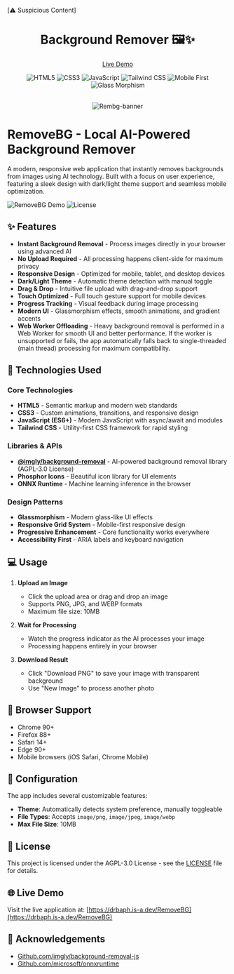 [⚠️ Suspicious Content] <div align="center">

# Background Remover 🖼️✨
[Live Demo](https://drbaph.is-a.dev/RemoveBG/)
</div>

<div align="center">
  <img src="https://img.shields.io/badge/HTML5-E34F26?style=for-the-badge&logo=html5&logoColor=white" alt="HTML5" />
  <img src="https://img.shields.io/badge/CSS3-1572B6?style=for-the-badge&logo=css3&logoColor=white" alt="CSS3" />
  <img src="https://img.shields.io/badge/JavaScript-ES6+-F7DF1E?style=for-the-badge&logo=javascript&logoColor=black" alt="JavaScript" />
  <img src="https://img.shields.io/badge/Tailwind_CSS-06B6D4?style=for-the-badge&logo=tailwindcss&logoColor=white" alt="Tailwind CSS" />
  <img src="https://img.shields.io/badge/Mobile_First-000000?style=for-the-badge&logo=responsive&logoColor=white" alt="Mobile First" />
  <img src="https://img.shields.io/badge/Glass_Morphism-000000?style=for-the-badge&logo=glass&logoColor=white" alt="Glass Morphism" />
</div>

<div align="center">
<br>
  
![Rembg-banner](https://github.com/user-attachments/assets/04d100a9-5f65-46cd-b532-d2e23cb3c5bc)


</div>

# RemoveBG - Local AI-Powered Background Remover

A modern, responsive web application that instantly removes backgrounds from images using AI technology. Built with a focus on user experience, featuring a sleek design with dark/light theme support and seamless mobile optimization.

![RemoveBG Demo](https://img.shields.io/badge/Demo-Live-brightgreen)
![License](https://img.shields.io/badge/License-AGPL--3.0-blue.svg)

## ✨ Features

- **Instant Background Removal** - Process images directly in your browser using advanced AI
- **No Upload Required** - All processing happens client-side for maximum privacy
- **Responsive Design** - Optimized for mobile, tablet, and desktop devices
- **Dark/Light Theme** - Automatic theme detection with manual toggle
- **Drag & Drop** - Intuitive file upload with drag-and-drop support
- **Touch Optimized** - Full touch gesture support for mobile devices
- **Progress Tracking** - Visual feedback during image processing
- **Modern UI** - Glassmorphism effects, smooth animations, and gradient accents
- **Web Worker Offloading** - Heavy background removal is performed in a Web Worker for smooth UI and better performance. If the worker is unsupported or fails, the app automatically falls back to single-threaded (main thread) processing for maximum compatibility.

## 🚀 Technologies Used

### Core Technologies
- **HTML5** - Semantic markup and modern web standards
- **CSS3** - Custom animations, transitions, and responsive design
- **JavaScript (ES6+)** - Modern JavaScript with async/await and modules
- **Tailwind CSS** - Utility-first CSS framework for rapid styling

### Libraries & APIs
- **[@imgly/background-removal](https://github.com/imgly/background-removal-js)** - AI-powered background removal library (AGPL-3.0 License)
- **Phosphor Icons** - Beautiful icon library for UI elements
- **ONNX Runtime** - Machine learning inference in the browser

### Design Patterns
- **Glassmorphism** - Modern glass-like UI effects
- **Responsive Grid System** - Mobile-first responsive design
- **Progressive Enhancement** - Core functionality works everywhere
- **Accessibility First** - ARIA labels and keyboard navigation


## 💻 Usage

1. **Upload an Image**
   - Click the upload area or drag and drop an image
   - Supports PNG, JPG, and WEBP formats
   - Maximum file size: 10MB

2. **Wait for Processing**
   - Watch the progress indicator as the AI processes your image
   - Processing happens entirely in your browser

3. **Download Result**
   - Click "Download PNG" to save your image with transparent background
   - Use "New Image" to process another photo

## 📱 Browser Support

- Chrome 90+
- Firefox 88+
- Safari 14+
- Edge 90+
- Mobile browsers (iOS Safari, Chrome Mobile)

## 🔧 Configuration

The app includes several customizable features:

- **Theme**: Automatically detects system preference, manually toggleable
- **File Types**: Accepts `image/png`, `image/jpeg`, `image/webp`
- **Max File Size**: 10MB 

## 📄 License

This project is licensed under the AGPL-3.0 License - see the [LICENSE](LICENSE) file for details.

## 🌐 Live Demo

Visit the live application at: [https://drbaph.is-a.dev/RemoveBG](https://drbaph.is-a.dev/RemoveBG)

## 🙏 Acknowledgements

- [Github.com/imgly/background-removal-js](https://github.com/imgly/background-removal-js)
- [Github.com/microsoft/onnxruntime](https://github.com/microsoft/onnxruntime)

